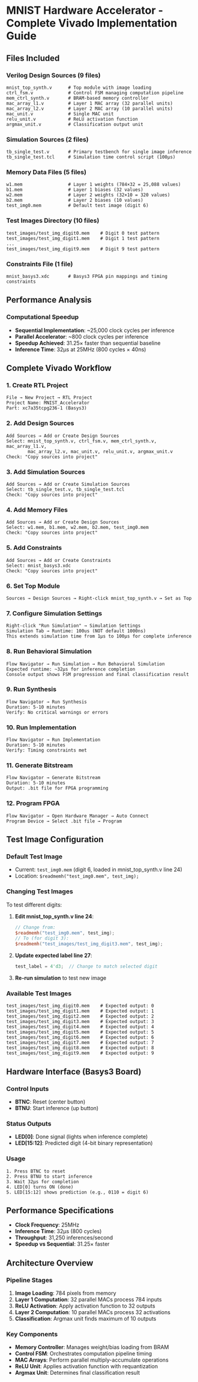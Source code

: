 # MNIST Hardware Accelerator - Complete Vivado Implementation Guide

## Files Included

### Verilog Design Sources (9 files)
```
mnist_top_synth.v      # Top module with image loading
ctrl_fsm.v             # Control FSM managing computation pipeline
mem_ctrl_synth.v       # BRAM-based memory controller
mac_array_l1.v         # Layer 1 MAC array (32 parallel units)
mac_array_l2.v         # Layer 2 MAC array (10 parallel units)
mac_unit.v             # Single MAC unit
relu_unit.v            # ReLU activation function
argmax_unit.v          # Classification output unit
```

### Simulation Sources (2 files)
```
tb_single_test.v       # Primary testbench for single image inference
tb_single_test.tcl     # Simulation time control script (100μs)
```

### Memory Data Files (5 files)
```
w1.mem                 # Layer 1 weights (784×32 = 25,088 values)
b1.mem                 # Layer 1 biases (32 values)
w2.mem                 # Layer 2 weights (32×10 = 320 values)
b2.mem                 # Layer 2 biases (10 values)
test_img0.mem          # Default test image (digit 6)
```

### Test Images Directory (10 files)
```
test_images/test_img_digit0.mem    # Digit 0 test pattern
test_images/test_img_digit1.mem    # Digit 1 test pattern
...
test_images/test_img_digit9.mem    # Digit 9 test pattern
```

### Constraints File (1 file)
```
mnist_basys3.xdc       # Basys3 FPGA pin mappings and timing constraints
```

## Performance Analysis

### Computational Speedup
- **Sequential Implementation**: ~25,000 clock cycles per inference
- **Parallel Accelerator**: ~800 clock cycles per inference  
- **Speedup Achieved**: 31.25× faster than sequential baseline
- **Inference Time**: 32μs at 25MHz (800 cycles × 40ns)

## Complete Vivado Workflow

### 1. Create RTL Project
```
File → New Project → RTL Project
Project Name: MNIST_Accelerator
Part: xc7a35tcpg236-1 (Basys3)
```

### 2. Add Design Sources
```
Add Sources → Add or Create Design Sources
Select: mnist_top_synth.v, ctrl_fsm.v, mem_ctrl_synth.v, mac_array_l1.v, 
        mac_array_l2.v, mac_unit.v, relu_unit.v, argmax_unit.v
Check: "Copy sources into project"
```

### 3. Add Simulation Sources
```
Add Sources → Add or Create Simulation Sources
Select: tb_single_test.v, tb_single_test.tcl
Check: "Copy sources into project"
```

### 4. Add Memory Files
```
Add Sources → Add or Create Design Sources
Select: w1.mem, b1.mem, w2.mem, b2.mem, test_img0.mem
Check: "Copy sources into project"
```

### 5. Add Constraints
```
Add Sources → Add or Create Constraints
Select: mnist_basys3.xdc
Check: "Copy sources into project"
```

### 6. Set Top Module
```
Sources → Design Sources → Right-click mnist_top_synth.v → Set as Top
```

### 7. Configure Simulation Settings
```
Right-click "Run Simulation" → Simulation Settings
Simulation Tab → Runtime: 100us (NOT default 1000ns)
This extends simulation time from 1μs to 100μs for complete inference
```

### 8. Run Behavioral Simulation
```
Flow Navigator → Run Simulation → Run Behavioral Simulation
Expected runtime: ~32μs for inference completion
Console output shows FSM progression and final classification result
```

### 9. Run Synthesis
```
Flow Navigator → Run Synthesis
Duration: 5-10 minutes
Verify: No critical warnings or errors
```

### 10. Run Implementation
```
Flow Navigator → Run Implementation
Duration: 5-10 minutes  
Verify: Timing constraints met
```

### 11. Generate Bitstream
```
Flow Navigator → Generate Bitstream
Duration: 5-10 minutes
Output: .bit file for FPGA programming
```

### 12. Program FPGA
```
Flow Navigator → Open Hardware Manager → Auto Connect
Program Device → Select .bit file → Program
```

## Test Image Configuration

### Default Test Image
- Current: `test_img0.mem` (digit 6, loaded in mnist_top_synth.v line 24)
- Location: `$readmemh("test_img0.mem", test_img);`

### Changing Test Images
To test different digits:
1. **Edit mnist_top_synth.v line 24**:
   ```verilog
   // Change from:
   $readmemh("test_img0.mem", test_img);
   // To (for digit 3):
   $readmemh("test_images/test_img_digit3.mem", test_img);
   ```
2. **Update expected label line 27**:
   ```verilog
   test_label = 4'd3;  // Change to match selected digit
   ```
3. **Re-run simulation** to test new image

### Available Test Images
```
test_images/test_img_digit0.mem    # Expected output: 0
test_images/test_img_digit1.mem    # Expected output: 1
test_images/test_img_digit2.mem    # Expected output: 2
test_images/test_img_digit3.mem    # Expected output: 3
test_images/test_img_digit4.mem    # Expected output: 4
test_images/test_img_digit5.mem    # Expected output: 5
test_images/test_img_digit6.mem    # Expected output: 6
test_images/test_img_digit7.mem    # Expected output: 7
test_images/test_img_digit8.mem    # Expected output: 8
test_images/test_img_digit9.mem    # Expected output: 9
```

## Hardware Interface (Basys3 Board)

### Control Inputs  
- **BTNC**: Reset (center button)
- **BTNU**: Start inference (up button)

### Status Outputs
- **LED[0]**: Done signal (lights when inference complete)
- **LED[15:12]**: Predicted digit (4-bit binary representation)

### Usage
```
1. Press BTNC to reset
2. Press BTNU to start inference
3. Wait 32μs for completion
4. LED[0] turns ON (done)
5. LED[15:12] shows prediction (e.g., 0110 = digit 6)
```

## Performance Specifications
- **Clock Frequency**: 25MHz
- **Inference Time**: 32μs (800 cycles)
- **Throughput**: 31,250 inferences/second
- **Speedup vs Sequential**: 31.25× faster

## Architecture Overview

### Pipeline Stages
1. **Image Loading**: 784 pixels from memory
2. **Layer 1 Computation**: 32 parallel MACs process 784 inputs  
3. **ReLU Activation**: Apply activation function to 32 outputs
4. **Layer 2 Computation**: 10 parallel MACs process 32 activations
5. **Classification**: Argmax unit finds maximum of 10 outputs

### Key Components
- **Memory Controller**: Manages weight/bias loading from BRAM
- **Control FSM**: Orchestrates computation pipeline timing
- **MAC Arrays**: Perform parallel multiply-accumulate operations
- **ReLU Unit**: Applies activation function with requantization
- **Argmax Unit**: Determines final classification result
